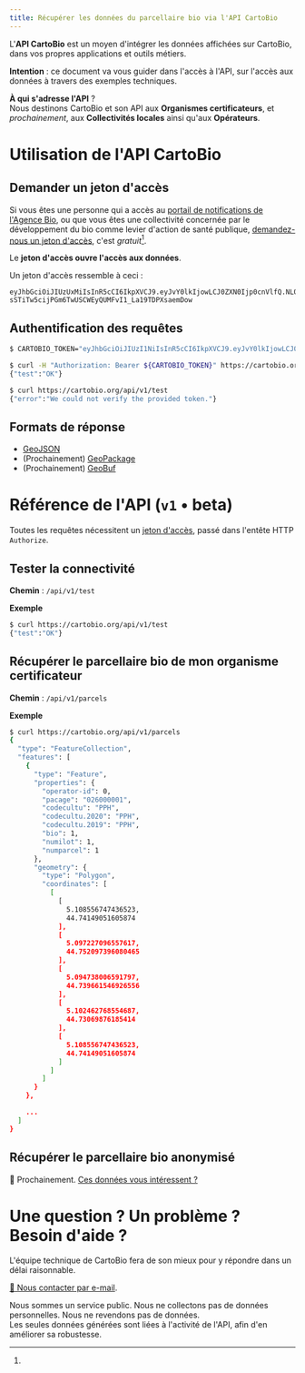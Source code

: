 ```yaml
---
title: Récupérer les données du parcellaire bio via l'API CartoBio
---
```


L'**API CartoBio** est un moyen d'intégrer les données affichées
sur CartoBio, dans vos propres applications et outils métiers.

**Intention** : ce document va vous guider dans l'accès à l'API,
sur l'accès aux données à travers des exemples techniques.

**À qui s'adresse l'API** ?<br>
Nous destinons CartoBio et son API aux **Organismes certificateurs**,
et _prochainement_, aux **Collectivités locales** ainsi qu'aux **Opérateurs**.

# Utilisation de l'API CartoBio

## Demander un jeton d'accès

Si vous êtes une personne qui a accès au
[portail de notifications de l'Agence Bio](http://notifications.agencebio.org/),
ou que vous êtes une collectivité concernée
par le développement du bio comme levier d'action de santé publique, [demandez-nous un jeton d'accès][ask-token], c'est _gratuit_[^1].

Le **jeton d'accès ouvre l'accès aux données**.

Un jeton d'accès ressemble à ceci :

```
eyJhbGciOiJIUzUxMiIsInR5cCI6IkpXVCJ9.eyJvY0lkIjowLCJ0ZXN0Ijp0cnVlfQ.NL050Bt_jMnQ6WLcqIbmwGJkaDvZ0PIAZdCKTNF_-sSTiTw5cijPGm6TwUSCWEyQUMFvI1_La19TDPXsaemDow
```

## Authentification des requêtes


```sh
$ CARTOBIO_TOKEN="eyJhbGciOiJIUzI1NiIsInR5cCI6IkpXVCJ9.eyJvY0lkIjowLCJ0ZXN0Ijp0cnVlfQ.B7elZEHGsKYwWxDNWalnwU7L1ZkdAjQVeAo0Hi4VsB4"

$ curl -H "Authorization: Bearer ${CARTOBIO_TOKEN}" https://cartobio.org/api/v1/test
{"test":"OK"}
```

```sh
$ curl https://cartobio.org/api/v1/test
{"error":"We could not verify the provided token."}
```

## Formats de réponse

- [GeoJSON](https://geojson.org/)
- (Prochainement) [GeoPackage](http://www.geopackage.org/guidance/getting-started.html)
- (Prochainement) [GeoBuf](https://github.com/mapbox/geobuf#geobuf)

# Référence de l'API (`v1` • beta)

Toutes les requêtes nécessitent un [jeton d'accès](#demander-un-jeton-d’accès), passé dans l'entête HTTP `Authorize`.

## Tester la connectivité

**Chemin** : `/api/v1/test`

**Exemple**

```sh
$ curl https://cartobio.org/api/v1/test
{"test":"OK"}
```

## Récupérer le parcellaire bio de mon organisme certificateur

**Chemin** : `/api/v1/parcels`

**Exemple**

```sh
$ curl https://cartobio.org/api/v1/parcels
{
  "type": "FeatureCollection",
  "features": [
    {
      "type": "Feature",
      "properties": {
        "operator-id": 0,
        "pacage": "026000001",
        "codecultu": "PPH",
        "codecultu.2020": "PPH",
        "codecultu.2019": "PPH",
        "bio": 1,
        "numilot": 1,
        "numparcel": 1
      },
      "geometry": {
        "type": "Polygon",
        "coordinates": [
          [
            [
              5.108556747436523,
              44.74149051605874
            ],
            [
              5.097227096557617,
              44.752097396080465
            ],
            [
              5.094738006591797,
              44.739661546926556
            ],
            [
              5.102462768554687,
              44.73069876185414
            ],
            [
              5.108556747436523,
              44.74149051605874
            ]
          ]
        ]
      }
    },

    ...
  ]
}
```

## Récupérer le parcellaire bio anonymisé

🚧 Prochainement. [Ces données vous intéressent ?][ask-wip-feature]

# Une question ? Un problème ? Besoin d'aide ?

L'équipe technique de CartoBio fera de son mieux pour y répondre
dans un délai raisonnable.

[📮 Nous contacter par e-mail][contact].



[contact]: mailto:cartobio@beta.gouv.fr?subject=Question%20%C3%A0%20propos%20de%20l'API%20CartoBio
[ask-token]: mailto:cartobio@beta.gouv.fr?subject=Demande%20%de%jeton%20%pour%20l'API%20CartoBio,%20Merci%20!
[ask-wip-feature]: mailto:cartobio@beta.gouv.fr?subject=API%20CartoBio%20%3A%20%C3%A0%20propos%20d'une%20future%20fonctionnalit%C3%A9

[^1]:
  Nous sommes un service public. Nous ne collectons pas de données personnelles. Nous ne revendons pas de données.<br>
  Les seules données générées sont liées à l'activité de l'API, afin d'en améliorer sa robustesse.
